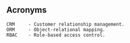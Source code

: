 Acronyms
-

````
CRM     - Customer relationship management.
ORM     - Object-relational mapping.
RBAC    - Role-based access control.
````
